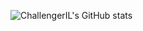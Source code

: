 ![ChallengerIL's GitHub stats](https://github-readme-stats.vercel.app/api?username=challengeril&show_icons=true&theme=transparent)

